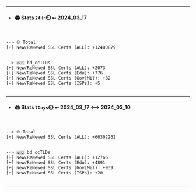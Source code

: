 

---
- #### 🖨️ **Stats** `24Hr`⏲️ ➼ 2024_03_17
```console


--> 🌐 Total
[+] New/ReNewed SSL Certs (ALL): +12480879


--> 🇧🇩 bd_ccTLDs
[+] New/ReNewed SSL Certs (ALL): +2073
[+] New/ReNewed SSL Certs (Edu): +776
[+] New/ReNewed SSL Certs (Gov|Mil): +82
[+] New/ReNewed SSL Certs (ISPs): +5


```

---
- #### 🖨️ **Stats** `7Days`⏲️ ➼ 2024_03_17 <--> 2024_03_10
```console


--> 🌐 Total
[+] New/ReNewed SSL Certs (ALL): +66302262


--> 🇧🇩 bd_ccTLDs
[+] New/ReNewed SSL Certs (ALL): +12766
[+] New/ReNewed SSL Certs (Edu): +4891
[+] New/ReNewed SSL Certs (Gov|Mil): +939
[+] New/ReNewed SSL Certs (ISPs): +20


```

---

